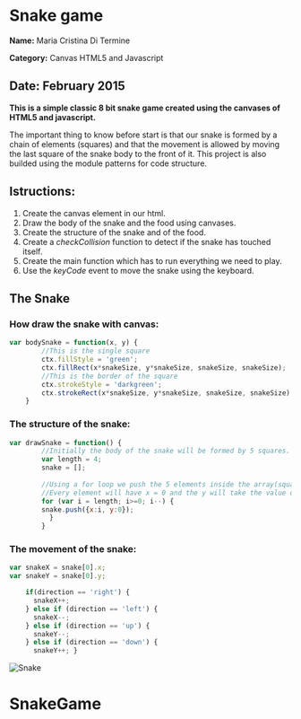 # Snake game
**Name:** Maria Cristina Di Termine

**Category:** Canvas HTML5 and Javascript

**Date:** February 2015
----------------------------------------------------------------------

**This is a simple classic 8 bit snake game created using the canvases of HTML5 and javascript.**

The important thing to know before start is that our snake is formed by a chain of elements (squares) and that the movement is allowed by moving the last square of the snake body to the front of it. 
This project is also builded using the module patterns for code structure.

## Istructions:
1. Create the canvas element in our html.
2. Draw the body of the snake and the food using canvases.
3. Create the structure of the snake and of the food.
4. Create a _checkCollision_ function to detect if the snake has touched itself.
5. Create the main function which has to run everything we need to play.
6. Use the _keyCode_ event to move the snake using the keyboard.


## The Snake

### How draw the snake with canvas:

```js
var bodySnake = function(x, y) {
        //This is the single square
        ctx.fillStyle = 'green';
        ctx.fillRect(x*snakeSize, y*snakeSize, snakeSize, snakeSize);
        //This is the border of the square
        ctx.strokeStyle = 'darkgreen';
        ctx.strokeRect(x*snakeSize, y*snakeSize, snakeSize, snakeSize);
    }
```

### The structure of the snake:

```js
var drawSnake = function() {
        //Initially the body of the snake will be formed by 5 squares.
        var length = 4;
        snake = [];
        
        //Using a for loop we push the 5 elements inside the array(squares).
        //Every element will have x = 0 and the y will take the value of the index.
        for (var i = length; i>=0; i--) {
        snake.push({x:i, y:0});
          }  
        }
```
### The movement of the snake:

```js
var snakeX = snake[0].x;
var snakeY = snake[0].y;

    if(direction == 'right') { 
      snakeX++; 
    } else if (direction == 'left') { 
      snakeX--; 
    } else if (direction == 'up') { 
      snakeY--; 
    } else if (direction == 'down') { 
      snakeY++; }
```

![Snake](https://raw.githubusercontent.com/Mariacristina88/Snake-game/master/img/snake.png)
# SnakeGame
